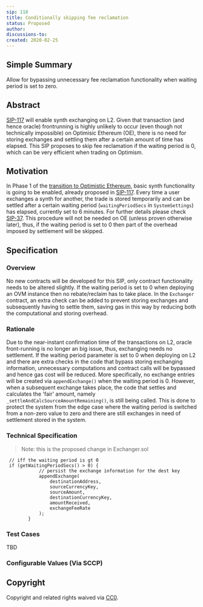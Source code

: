 ```yaml
---
sip: 118
title: Conditionally skipping fee reclamation
status: Proposed
author:
discussions-to:
created: 2020-02-25
---
```


## Simple Summary

<!--"If you can't explain it simply, you don't understand it well enough." Simply describe the outcome the proposed changes intends to achieve. This should be non-technical and accessible to a casual community member.-->

Allow for bypassing unnecessary fee reclamation functionality when waiting period is set to zero.

## Abstract

<!--A short (~200 word) description of the proposed change, the abstract should clearly describe the proposed change. This is what *will* be done if the SIP is implemented, not *why* it should be done or *how* it will be done. If the SIP proposes deploying a new contract, write, "we propose to deploy a new contract that will do x".-->

[SIP-117](./sip-117.md) will enable synth exchanging on L2. Given that transaction (and hence oracle) frontrunning is highly unlikely to occur (even though not technically impossible) on Optimisic Ethereum (OE), there is no need for storing exchanges and settling them after a certain amount of time has elapsed. This SIP proposes to skip fee reclamation if the waiting period is 0, which can be very efficient when trading on Optimism.

## Motivation

<!--This is the problem statement. This is the *why* of the SIP. It should clearly explain *why* the current state of the protocol is inadequate.  It is critical that you explain *why* the change is needed, if the SIP proposes changing how something is calculated, you must address *why* the current calculation is innaccurate or wrong. This is not the place to describe how the SIP will address the issue!-->

In Phase 1 of the [transition to Optimistic Ethereum](https://blog.synthetix.io/the-optimistic-ethereum-transition), basic synth functionality is going to be enabled, already proposed in [SIP-117](./sip-117.md). Every time a user exchanges a synth for another, the trade is stored temporarily and can be settled after a certain waiting period (`waitingPeriodSecs` in `SystemSettings`) has elapsed, currently set to 6 minutes. For further details please check [SIP-37](./sip-37.md). This procedure will not be needed on OE (unless proven otherwise later), thus, if the waiting period is set to 0 then part of the overhead imposed by settlement will be skipped.

## Specification

<!--The specification should describe the syntax and semantics of any new feature, there are five sections
1. Overview
2. Rationale
3. Technical Specification
4. Test Cases
5. Configurable Values
-->

### Overview

<!--  -->
<!--This is a high level overview of *how* the SIP will solve the problem. The overview should clearly describe how the new feature will be implemented.-->

No new contracts will be developed for this SIP, only contract functionality needs to be altered slightly. If the waiting period is set to 0 when deploying an OVM instance then no rebate/reclaim has to take place. In the `Exchanger` contract, an extra check can be added to prevent storing exchanges and subsequently having to settle them, saving gas in this way by reducing both the computational and storing overhead.

### Rationale

<!--This is where you explain the reasoning behind how you propose to solve the problem. Why did you propose to implement the change in this way, what were the considerations and trade-offs. The rationale fleshes out what motivated the design and why particular design decisions were made. It should describe alternate designs that were considered and related work. The rationale may also provide evidence of consensus within the community, and should discuss important objections or concerns raised during discussion.-->

Due to the near-instant confirmation time of the transactions on L2, oracle front-running is no longer an big issue, thus, exchanging needs no settlement. If the waiting period parameter is set to 0 when deploying on L2 and there are extra checks in the code that bypass storing exchanging information, unnecessary computations and contract calls will be bypassed and hence gas cost will be reduced. More specifically, no exchange entries will be created via `appendExchange()` when the waiting period is 0. However, when a subsequent exchange takes place, the code that settles and calculates the 'fair' amount, namely `_settleAndCalcSourceAmountRemaining()`, is still being called. This is done to protect the system from the edge case where the waiting period is switched from a non-zero value to zero and there are still exchanges in need of settlement stored in the system.

### Technical Specification

<!--The technical specification should outline the public API of the changes proposed. That is, changes to any of the interfaces Synthetix currently exposes or the creations of new ones.-->

> Note: this is the proposed change in Exchanger.sol

```solidity
 // iff the waiting period is gt 0
 if (getWaitingPeriodSecs() > 0) {
            // persist the exchange information for the dest key
            appendExchange(
                destinationAddress,
                sourceCurrencyKey,
                sourceAmount,
                destinationCurrencyKey,
                amountReceived,
                exchangeFeeRate
            );
        }
```

### Test Cases

<!--Test cases for an implementation are mandatory for SIPs but can be included with the implementation..-->

TBD

### Configurable Values (Via SCCP)

<!--Please list all values configurable via SCCP under this implementation.-->

## Copyright

Copyright and related rights waived via [CC0](https://creativecommons.org/publicdomain/zero/1.0/).
